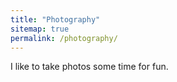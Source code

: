 ```yaml
---
title: "Photography"
sitemap: true
permalink: /photography/
---
```


I like to take photos some time for fun.